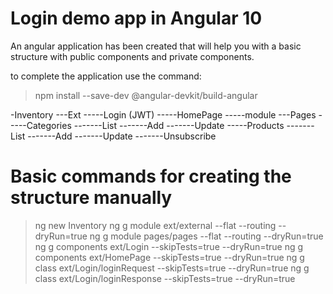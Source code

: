 # Login demo app in Angular 10
An angular application has been created that will help you with a basic structure with public components and private components.

to complete the application use the command:
> npm install --save-dev @angular-devkit/build-angular


-Inventory
---Ext
-----Login (JWT)
-----HomePage
-----module
---Pages
-----Categories
-------List
-------Add
-------Update
-----Products
-------List
-------Add
-------Update
-------Unsubscribe

# Basic commands for creating the structure manually
> ng new Inventory
> ng g module ext/external --flat --routing --dryRun=true
> ng g module pages/pages --flat --routing --dryRun=true
> ng g components ext/Login --skipTests=true --dryRun=true
> ng g components ext/HomePage --skipTests=true --dryRun=true
> ng g class ext/Login/loginRequest --skipTests=true --dryRun=true
> ng g class ext/Login/loginResponse --skipTests=true --dryRun=true
